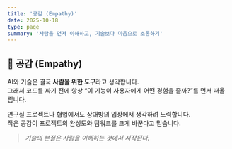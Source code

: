 ```yaml
---
title: '공감 (Empathy)'
date: 2025-10-18
type: page
summary: '사람을 먼저 이해하고, 기술보다 마음으로 소통하기'
---
```


<div class="text-justify leading-relaxed">

## 🤝 공감 (Empathy)

AI와 기술은 결국 **사람을 위한 도구**라고 생각합니다.  
그래서 코드를 짜기 전에 항상 “이 기능이 사용자에게 어떤 경험을 줄까?”를 먼저 떠올립니다.

연구실 프로젝트나 협업에서도 상대방의 입장에서 생각하려 노력합니다.  
작은 공감이 프로젝트의 완성도와 팀워크를 크게 바꾼다고 믿습니다.

> _기술의 본질은 사람을 이해하는 것에서 시작된다._

</div>
